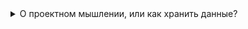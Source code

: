 <details><summary>О проектном мышлении, или как хранить данные?</summary>
  
  ‎  
Любая организация иерархии директорий со временем деградирует из-за изменения характера процесса накопления данных. Как следствие, требуется постоянная реорганизация структуры, что является времезатратным трудом само по себе. Чтобы уйти от проблемы, нужно перейти от пассивного хранения к проектному мышлению: __все есть проект__. Например, нужно регулярно дампить контакты с телефона? Заводим репозиторий под эту задачу и документируем его. Теперь мы в первую очередь думаем о задаче, а не о хранимых в ее рамках данных. Больше не нужно реорганизовывать иерархии папок по миллиону типов и критериев, вместо этого просто храним нужные на текущий момент времени проекты (git репозитории) и больше ничего.
</details>
